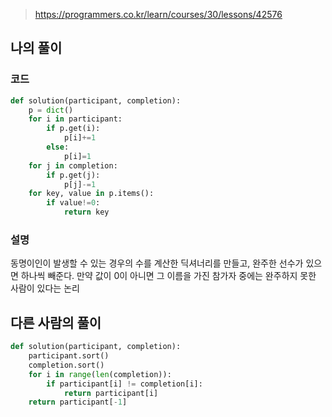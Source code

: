 > https://programmers.co.kr/learn/courses/30/lessons/42576

## 나의 풀이
### 코드
```python
def solution(participant, completion):
    p = dict()
    for i in participant:
        if p.get(i):
            p[i]+=1
        else:
            p[i]=1
    for j in completion:
        if p.get(j):
            p[j]-=1
    for key, value in p.items():
        if value!=0:
            return key        
```

### 설명
동명이인이 발생할 수 있는 경우의 수를 계산한 딕셔너리를 만들고, 완주한 선수가 있으면 하나씩 빼준다.
만약 값이 0이 아니면 그 이름을 가진 참가자 중에는 완주하지 못한 사람이 있다는 논리


## 다른 사람의 풀이
```python
def solution(participant, completion):
    participant.sort()
    completion.sort()
    for i in range(len(completion)):
        if participant[i] != completion[i]:
            return participant[i]
    return participant[-1]
```